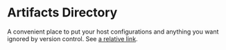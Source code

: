 # Artifacts Directory

A convenient place to put your host configurations and anything you want ignored
by version control. See [a relative link](.gitignore).

